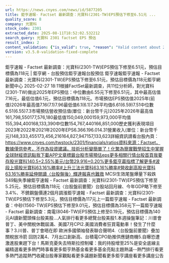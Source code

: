 ```yaml
---
url: https://news.cnyes.com/news/id/5877205
title: 鉅亨速報- Factset 最新調查：光寶科(2301-TW)EPS預估下修至6.51元 ...
quality_score: 8
company: 光寶科
stock_code: 2301
extracted_date: 2025-08-11T18:52:02.532212
search_query: 光寶科 2301 factset EPS 預估
result_index: 2
content_validation: {"is_valid": true, "reason": "Valid content about 2301"}
version: v3.5.0-validation-fixed-complete
---
```


鉅亨速報 - Factset 最新調查：光寶科(2301-TW)EPS預估下修至6.51元，預估目標價為118元 | 鉅亨網 - 台股預估‌‌鉅亨速報台股預估 鉅亨速報鉅亨速報 - Factset 最新調查：光寶科(2301-TW)EPS預估下修至6.51元，預估目標價為118元鉅亨網新聞中心 2025-02-27 18:11‌根據FactSet最新調查，共11位分析師，對光寶科(2301-TW)做出2025年EPS預估：中位數由6.55元下修至6.51元，其中最高估值7.16元，最低估值6.1元，預估目標價為118元。市場預估EPS預估值2025年(前值)2026年最高值7.16(7.1)7.96最低值6.1(6.1)7.26平均值6.61(6.59)7.51中位數6.51(6.55)7.3市場預估營收‌預估值(單位：新台幣千元)2025年2026年最高值161,798,550177,576,180最低值150,049,000159,973,000平均值155,394,400168,133,390中位數154,767,440166,851,000歷史獲利表現項目2023年2022年2021年2020年EPS6.366.196.014.31營業收入(單位：新台幣千元)148,333,455173,456,216164,827,947157,133,623詳細資訊請看台股內頁：https://www.cnyes.com/twstock/2301/financials/ratios資料來源：Factset，數據僅供參考，不作為投資建議。技術分析變簡單了！化繁為簡實戰學招生中掌握全球財經資訊點我下載APP文章標籤台股市場預估eps更多相關行情台股首頁我要存股光寶科140.5+2.55%美元/台幣29.916+0.20%更多鉅亨贏指標了解更多#波段上揚股光寶科63.16%勝率#上升三法光寶科63.16%勝率#營收創高股光寶科63.16%勝率延伸閱讀〈台股盤後〉輝達報喜也難救 MCSI生效尾盤爆量下殺跌349點失季線鉅亨速報 - Factset 最新調查：光寶科(2301-TW)EPS預估下修至5.25元，預估目標價為118元〈台股盤前要聞〉台股站回月線、今年GDP略下修至3.4%、不銹鋼盤價連2個月調漲鉅亨速報 - Factset 最新調查：光寶科(2301-TW)EPS預估下修至5.3元，預估目標價為117元‌上一篇鉅亨速報 - Factset 最新調查：中砂(1560-TW)EPS預估下修至9.01元，預估目標價為358元下一篇鉅亨速報 - Factset 最新調查：南電(8046-TW)EPS預估上修至0.19元，預估目標價為140元‌‌AI讀新聞頭條台股美股...人氣排行看更多總覽台股美股1.本週操盤筆記：川普會普丁、美中關稅休戰屆滿、美國7月CPI2.美國消費者狂買電動車！發生了什麼事？3.川普、普丁會晤在即 歐洲多國領袖發表聯合聲明4.〈台股盤前要聞〉疊加關稅放冷箭 回防2萬4、7月出口創新高、台積電CPO助推供應鏈商機5.自曝恐遭激進股東趕下台！馬斯克憂失去特斯拉控制權：我的持股增至25%是安全底線‌主編精選看更多‌熱門時事看更多‌‌‌‌‌‌‌‌‌‌‌‌‌‌‌‌‌鉅亨熱基金看更多基金亮點主題熱議‌‌‌‌--‌‌‌‌熱門排行看更多熱門追蹤熱門收藏‌‌‌‌‌‌‌‌‌台股專家觀點看更多議題新聞看更多鉅亨講座看更多講座公告‌‌‌‌‌‌‌‌